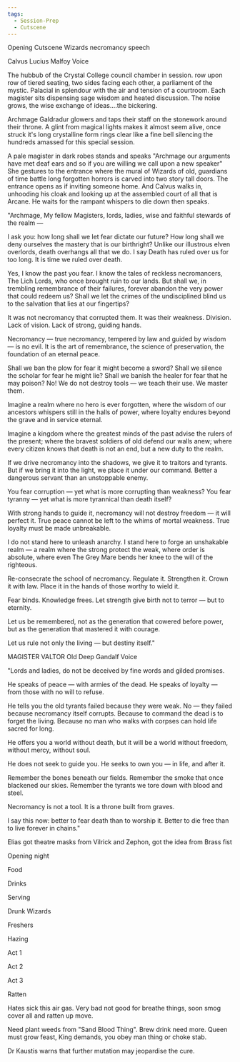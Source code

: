 ```yaml
---
tags:
  - Session-Prep
  - Cutscene
---
```




Opening Cutscene Wizards necromancy speech


Calvus
Lucius Malfoy Voice

The hubbub of the Crystal College council chamber in session. row upon row of tiered seating, two sides facing each other, a parliament of the mystic. Palacial in splendour with the air and tension of a courtroom.  Each magister sits dispensing sage wisdom and heated discussion. The noise grows, the wise exchange of ideas....the bickering. 

Archmage Galdradur glowers and taps their staff on the stonework around their throne. A glint from magical lights makes it almost seem alive, once struck it's long crystalline form rings clear like a fine bell silencing the hundreds amassed for this special session. 

A pale magister in dark robes stands and speaks "Archmage our arguments have met deaf ears and so if you are willing we call upon a new speaker"
She gestures to the entrance where the mural of Wizards of old, guardians of time battle long forgotten horrors is carved into two story tall doors.
The entrance opens as if inviting someone home. And Calvus walks in, unhooding his cloak and looking up at the assembled court of all that is Arcane.
He waits for the rampant whispers to die down then speaks.

"Archmage, My fellow Magisters, lords, ladies, wise and faithful stewards of the realm —

I ask you: how long shall we let fear dictate our future? How long shall we deny ourselves the mastery that is our birthright? Unlike our illustrous elven overlords, death overhangs all that we do. I say Death has ruled over us for too long. It is time we ruled over death.

Yes, I know the past you fear. I know the tales of reckless necromancers, The Lich Lords, who once brought ruin to our lands. But shall we, in trembling remembrance of their failures, forever abandon the very power that could redeem us? Shall we let the crimes of the undisciplined blind us to the salvation that lies at our fingertips?

It was not necromancy that corrupted them. It was their weakness. Division. Lack of vision. Lack of strong, guiding hands.

Necromancy — true necromancy, tempered by law and guided by wisdom — is no evil. It is the art of remembrance, the science of preservation, the foundation of an eternal peace.

Shall we ban the plow for fear it might become a sword? Shall we silence the scholar for fear he might lie? Shall we banish the healer for fear that he may poison? 
No! We do not destroy tools — we teach their use. We master them.

Imagine a realm where no hero is ever forgotten, where the wisdom of our ancestors whispers still in the halls of power, where loyalty endures beyond the grave and in service eternal.

Imagine a kingdom where the greatest minds of the past advise the rulers of the present; where the bravest soldiers of old defend our walls anew; where every citizen knows that death is not an end, but a new duty to the realm.

If we drive necromancy into the shadows, we give it to traitors and tyrants. But if we bring it into the light, we place it under our command. Better a dangerous servant than an unstoppable enemy.

You fear corruption — yet what is more corrupting than weakness? You fear tyranny — yet what is more tyrannical than death itself?

With strong hands to guide it, necromancy will not destroy freedom — it will perfect it. True peace cannot be left to the whims of mortal weakness. True loyalty must be made unbreakable.

I do not stand here to unleash anarchy. I stand here to forge an unshakable realm — a realm where the strong protect the weak, where order is absolute, where even The Grey Mare bends her knee to the will of the righteous.

Re-consecrate the school of necromancy. Regulate it. Strengthen it. Crown it with law. Place it in the hands of those worthy to wield it.

Fear binds. Knowledge frees. Let strength give birth not to terror — but to eternity.

Let us be remembered, not as the generation that cowered before power, but as the generation that mastered it with courage.

Let us rule not only the living — but destiny itself."





MAGISTER VALTOR
Old Deep Gandalf Voice

"Lords and ladies, do not be deceived by fine words and gilded promises.

He speaks of peace — with armies of the dead. He speaks of loyalty — from those with no will to refuse.

He tells you the old tyrants failed because they were weak. No — they failed because necromancy itself corrupts. Because to command the dead is to forget the living. Because no man who walks with corpses can hold life sacred for long.

He offers you a world without death, but it will be a world without freedom, without mercy, without soul.

He does not seek to guide you. He seeks to own you — in life, and after it.

Remember the bones beneath our fields. Remember the smoke that once blackened our skies. Remember the tyrants we tore down with blood and steel.

Necromancy is not a tool. It is a throne built from graves.

I say this now: better to fear death than to worship it. Better to die free than to live forever in chains."






Elias got theatre masks from Vilrick and Zephon, got the idea from Brass fist




Opening night

Food

Drinks

Serving

Drunk Wizards

Freshers 

Hazing




Act 1


Act 2


Act 3









Ratten 

Hates sick this air gas. Very bad not good for breathe things, soon smog cover all and ratten up move. 

Need plant weeds from "Sand Blood Thing".  Brew drink need more.
Queen must grow feast, King demands, you obey man thing or choke stab.

Dr Kaustis warns that further mutation may jeopardise the cure.



